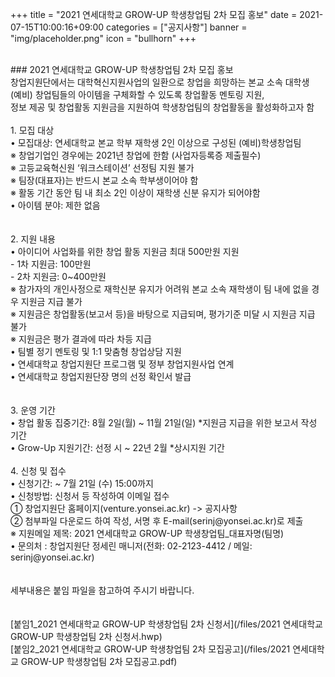 +++
title = "2021 연세대학교 GROW-UP 학생창업팀 2차 모집 홍보"
date = 2021-07-15T10:00:16+09:00
categories = ["공지사항"]
banner = "img/placeholder.png"
icon = "bullhorn"
+++
<!--more-->

<br>
### 2021 연세대학교 GROW-UP 학생창업팀 2차 모집 홍보

<br>
창업지원단에서는 대학혁신지원사업의 일환으로 창업을 희망하는 본교 소속 대학생<br> (예비) 창업팀들의 아이템을 구체화할 수 있도록 창업활동 멘토링 지원,<br> 정보 제공 및 창업활동
지원금을 지원하여 학생창업팀의 창업활동을 활성화하고자 함
<br>
<br>
1. 모집 대상<br>
• 모집대상: 연세대학교 본교 학부 재학생 2인 이상으로 구성된 (예비)학생창업팀<br>
※ 창업기업인 경우에는 2021년 창업에 한함 (사업자등록증 제출필수)<br>
※ 고등교육혁신원 ‘워크스테이션’ 선정팀 지원 불가<br>
※ 팀장(대표자)는 반드시 본교 소속 학부생이어야 함<br>
※ 활동 기간 동안 팀 내 최소 2인 이상이 재학생 신분 유지가 되어야함<br>
• 아이템 분야: 제한 없음<br>
<br>
<br>
2. 지원 내용<br>
• 아이디어 사업화를 위한 창업 활동 지원금 최대 500만원 지원<br>
- 1차 지원금: 100만원<br>
- 2차 지원금: 0~400만원<br>
※ 참가자의 개인사정으로 재학신분 유지가 어려워 본교 소속 재학생이 팀 내에 없을 경우 지원금 지급 불가<br>
※ 지원금은 창업활동(보고서 등)을 바탕으로 지급되며, 평가기준 미달 시 지원금 지급 불가<br>
※ 지원금은 평가 결과에 따라 차등 지급<br>
• 팀별 정기 멘토링 및 1:1 맞춤형 창업상담 지원<br>
• 연세대학교 창업지원단 프로그램 및 정부 창업지원사업 연계<br>
• 연세대학교 창업지원단장 명의 선정 확인서 발급<br>
<br>
<br>
3. 운영 기간<br>
• 창업 활동 집중기간: 8월 2일(월) ~ 11월 21일(일) *지원금 지급을 위한 보고서 작성 기간<br>
• Grow-Up 지원기간: 선정 시 ~ 22년 2월 *상시지원 기간
   <br>
   <br>
   4. 신청 및 접수<br>
   • 신청기간: ~ 7월 21일 (수) 15:00까지<br>
   • 신청방법: 신청서 등 작성하여 이메일 접수<br>
   ① 창업지원단 홈페이지(venture.yonsei.ac.kr) -> 공지사항<br>
   ② 첨부파일 다운로드 하여 작성, 서명 후 E-mail(serinj@yonsei.ac.kr)로 제출<br>
   ※ 지원메일 제목: 2021 연세대학교 GROW-UP 학생창업팀_대표자명(팀명)<br>
   • 문의처 : 창업지원단 정세린 매니저(전화: 02-2123-4412 / 메일: serinj@yonsei.ac.kr)<br>
   <br>
   <br>
세부내용은 붙임 파일을 참고하여 주시기 바랍니다.
<br>
<br>
<br>
[붙임1_2021 연세대학교 GROW-UP 학생창업팀 2차 신청서](/files/2021 연세대학교 GROW-UP 학생창업팀 2차 신청서.hwp)
<br>
[붙임2_2021 연세대학교 GROW-UP 학생창업팀 2차 모집공고](/files/2021 연세대학교 GROW-UP 학생창업팀 2차 모집공고.pdf)
<br>
<br>
<br>
